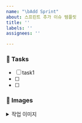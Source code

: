 ```yaml
---
name: "\bAdd Sprint"
about: 스프린트 추가 이슈 템플릿
title: ''
labels: ''
assignees: ''

---
```


### 🎯 Tasks

- [ ] task1
- [ ] 
- [ ] 

### 🎯 Images

<details>
<summary>작업 이미지</summary>

</details>
